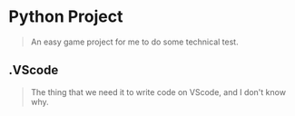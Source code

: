 # Python Project
> An easy game project for me to do some technical test.

## .VScode
> The thing that we need it to write code on VScode, and I don't know why.

